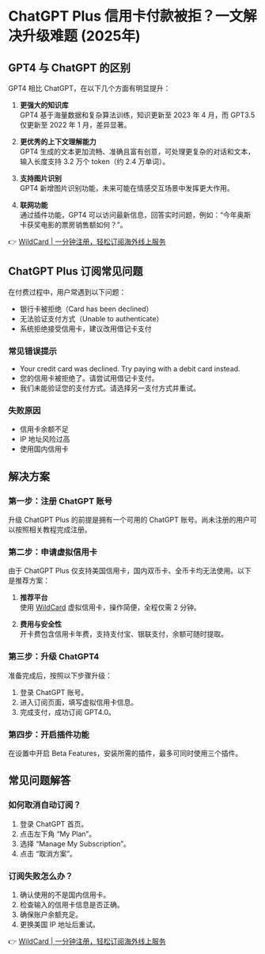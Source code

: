 # ChatGPT Plus 信用卡付款被拒？一文解决升级难题 (2025年)

## GPT4 与 ChatGPT 的区别

GPT4 相比 ChatGPT，在以下几个方面有明显提升：

1. **更强大的知识库**  
   GPT4 基于海量数据和复杂算法训练，知识更新至 2023 年 4 月，而 GPT3.5 仅更新至 2022 年 1 月，差异显著。
   
2. **更优秀的上下文理解能力**  
   GPT4 生成的文本更加流畅、准确且富有创意，可处理更复杂的对话和文本，输入长度支持 3.2 万个 token（约 2.4 万单词）。

3. **支持图片识别**  
   GPT4 新增图片识别功能，未来可能在情感交互场景中发挥更大作用。

4. **联网功能**  
  通过插件功能，GPT4 可以访问最新信息，回答实时问题，例如：“今年奥斯卡获奖电影的票房销售额如何？”。

👉 [WildCard | 一分钟注册，轻松订阅海外线上服务](https://bbtdd.com/WildCard)

## ChatGPT Plus 订阅常见问题

在付费过程中，用户常遇到以下问题：
- 银行卡被拒绝（Card has been declined）
- 无法验证支付方式（Unable to authenticate）
- 系统拒绝接受信用卡，建议改用借记卡支付

### 常见错误提示
- Your credit card was declined. Try paying with a debit card instead.
- 您的信用卡被拒绝了。请尝试用借记卡支付。
- 我们未能验证您的支付方式。请选择另一支付方式并重试。

### 失败原因
- 信用卡余额不足
- IP 地址风险过高
- 使用国内信用卡

## 解决方案

### 第一步：注册 ChatGPT 账号
升级 ChatGPT Plus 的前提是拥有一个可用的 ChatGPT 账号。尚未注册的用户可以按照相关教程完成注册。

### 第二步：申请虚拟信用卡
由于 ChatGPT Plus 仅支持美国信用卡，国内双币卡、全币卡均无法使用。以下是推荐方案：

1. **推荐平台**  
   使用 [WildCard](https://bbtdd.com/WildCard) 虚拟信用卡，操作简便，全程仅需 2 分钟。
   
2. **费用与安全性**  
   开卡费包含信用卡年费，支持支付宝、银联支付，余额可随时提取。

### 第三步：升级 ChatGPT4
准备完成后，按照以下步骤升级：
1. 登录 ChatGPT 账号。
2. 进入订阅页面，填写虚拟信用卡信息。
3. 完成支付，成功订阅 GPT4.0。

### 第四步：开启插件功能
在设置中开启 Beta Features，安装所需的插件，最多可同时使用三个插件。

## 常见问题解答

### 如何取消自动订阅？
1. 登录 ChatGPT 首页。
2. 点击左下角 “My Plan”。
3. 选择 “Manage My Subscription”。
4. 点击 “取消方案”。

### 订阅失败怎么办？
1. 确认使用的不是国内信用卡。
2. 检查输入的信用卡信息是否正确。
3. 确保账户余额充足。
4. 更换美国 IP 地址后重试。

👉 [WildCard | 一分钟注册，轻松订阅海外线上服务](https://bbtdd.com/WildCard)